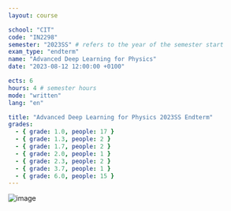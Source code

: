 ```yaml
---
layout: course

school: "CIT"
code: "IN2298"
semester: "2023SS" # refers to the year of the semester start
exam_type: "endterm"
name: "Advanced Deep Learning for Physics"
date: "2023-08-12 12:00:00 +0100"

ects: 6
hours: 4 # semester hours
mode: "written"
lang: "en"

title: "Advanced Deep Learning for Physics 2023SS Endterm"
grades:
  - { grade: 1.0, people: 17 }
  - { grade: 1.3, people: 2 }
  - { grade: 1.7, people: 2 }
  - { grade: 2.0, people: 1 }
  - { grade: 2.3, people: 2 }
  - { grade: 3.7, people: 1 }
  - { grade: 6.0, people: 15 }
---
```


![image](https://github.com/mcmikecreations/tum_info/assets/17436789/bcbfe625-59b9-4040-b019-0b184d1f51df)
